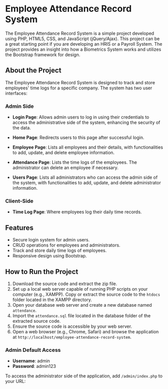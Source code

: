 # Employee Attendance Record System

The Employee Attendance Record System is a simple project developed using PHP, HTML5, CSS, and JavaScript (jQuery/Ajax). This project can be a great starting point if you are developing an HRIS or a Payroll System. The project provides an insight into how a Biometrics System works and utilizes the Bootstrap framework for design.

## About the Project

The Employee Attendance Record System is designed to track and store employees' time logs for a specific company. The system has two user interfaces:

### Admin Side

- **Login Page**: Allows admin users to log in using their credentials to access the administrative side of the system, enhancing the security of the data.
  
- **Home Page**: Redirects users to this page after successful login.
  
- **Employee Page**: Lists all employees and their details, with functionalities to add, update, and delete employee information.
  
- **Attendance Page**: Lists the time logs of the employees. The administrator can delete an employee if necessary.
  
- **Users Page**: Lists all administrators who can access the admin side of the system, with functionalities to add, update, and delete administrator information.

### Client-Side

- **Time Log Page**: Where employees log their daily time records.

## Features

- Secure login system for admin users.
- CRUD operations for employees and administrators.
- Track and store daily time logs of employees.
- Responsive design using Bootstrap.

## How to Run the Project

1. Download the source code and extract the zip file.
2. Set up a local web server capable of running PHP scripts on your computer (e.g., XAMPP). Copy or extract the source code to the `htdocs` folder located in the XAMPP directory.
3. Open your database web server and create a new database named `attendance`.
4. Import the `attendance.sql` file located in the database folder of the extracted source code.
5. Ensure the source code is accessible by your web server.
6. Open a web browser (e.g., Chrome, Safari) and browse the application at `http://localhost/employee-attendance-record-system`.

### Admin Default Access

- **Username**: admin
- **Password**: admin123

To access the administrator side of the application, add `/admin/index.php` to your URL:

